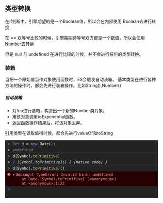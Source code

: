 ## 类型转换  

在if判断中，引擎期望的是一个Boolean值，所以会在内部使用 Boolean去进行转换  

在 == 双等号比较的时候，引擎期期待等号双方都是一个数值，所以会使用 Number去转换  

但是 null 与 undefined 在进行比较的时候，并不会进行任何的类型转换。     


### 装箱
当把一个原始值当作对象使用函数时，ES会触发自动装箱。
基本类型在进行各种方法的操作时，都会先进行装箱操作。比如String(),Number()  

##### 自动装箱  
* 对foo进行装箱，构造出一个新的Number类对象。
* 用该对象调用toExponential函数。
* 返回函数操作结果后，将该对象丢弃。


引用类型在读取值得时候，都会先进行valueOf和toString

![](/blog_assets/toPrimitive.png) 